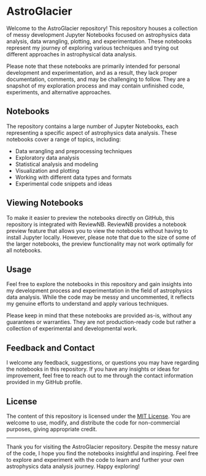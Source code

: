 # AstroGlacier

Welcome to the AstroGlacier repository! This repository houses a collection of messy development Jupyter Notebooks focused on astrophysics data analysis, data wrangling, plotting, and experimentation. These notebooks represent my journey of exploring various techniques and trying out different approaches in astrophysical data analysis.

Please note that these notebooks are primarily intended for personal development and experimentation, and as a result, they lack proper documentation, comments, and may be challenging to follow. They are a snapshot of my exploration process and may contain unfinished code, experiments, and alternative approaches.

## Notebooks

The repository contains a large number of Jupyter Notebooks, each representing a specific aspect of astrophysics data analysis. These notebooks cover a range of topics, including:

- Data wrangling and preprocessing techniques
- Exploratory data analysis
- Statistical analysis and modeling
- Visualization and plotting
- Working with different data types and formats
- Experimental code snippets and ideas

## Viewing Notebooks

To make it easier to preview the notebooks directly on GitHub, this repository is integrated with ReviewNB. ReviewNB provides a notebook preview feature that allows you to view the notebooks without having to install Jupyter locally. However, please note that due to the size of some of the larger notebooks, the preview functionality may not work optimally for all notebooks.

## Usage

Feel free to explore the notebooks in this repository and gain insights into my development process and experimentation in the field of astrophysics data analysis. While the code may be messy and uncommented, it reflects my genuine efforts to understand and apply various techniques.

Please keep in mind that these notebooks are provided as-is, without any guarantees or warranties. They are not production-ready code but rather a collection of experimental and developmental work.

## Feedback and Contact

I welcome any feedback, suggestions, or questions you may have regarding the notebooks in this repository. If you have any insights or ideas for improvement, feel free to reach out to me through the contact information provided in my GitHub profile.

## License

The content of this repository is licensed under the [MIT License](LICENSE). You are welcome to use, modify, and distribute the code for non-commercial purposes, giving appropriate credit.

---

Thank you for visiting the AstroGlacier repository. Despite the messy nature of the code, I hope you find the notebooks insightful and inspiring. Feel free to explore and experiment with the code to learn and further your own astrophysics data analysis journey. Happy exploring!
